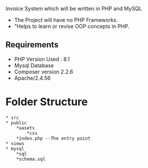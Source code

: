 Invoice System which will be written in PHP and MySQL

* The Project will have no PHP Frameworks.
* "Helps to learn or revise OOP concepts in PHP.

## Requirements
* PHP Version Used : 8.1
* Mysql Database
* Composer version 2.2.6
* Apache/2.4.56

# Folder Structure

````
* src
* public
	*aasets
		*css
 	*index.php --The entry point		
* views	
* mysql
	*sql
	*schema.sql

````
